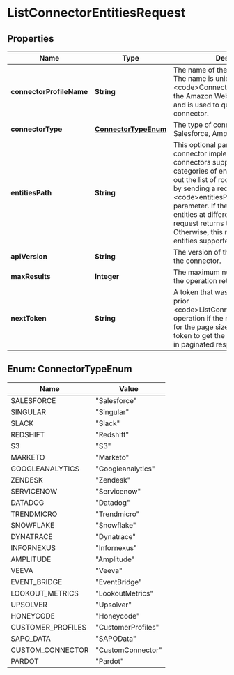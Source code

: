 

# ListConnectorEntitiesRequest


## Properties

| Name | Type | Description | Notes |
|------------ | ------------- | ------------- | -------------|
|**connectorProfileName** | **String** |  The name of the connector profile. The name is unique for each &lt;code&gt;ConnectorProfile&lt;/code&gt; in the Amazon Web Services account, and is used to query the downstream connector.  |  [optional] |
|**connectorType** | [**ConnectorTypeEnum**](#ConnectorTypeEnum) |  The type of connector, such as Salesforce, Amplitude, and so on.  |  [optional] |
|**entitiesPath** | **String** |  This optional parameter is specific to connector implementation. Some connectors support multiple levels or categories of entities. You can find out the list of roots for such providers by sending a request without the &lt;code&gt;entitiesPath&lt;/code&gt; parameter. If the connector supports entities at different roots, this initial request returns the list of roots. Otherwise, this request returns all entities supported by the provider.  |  [optional] |
|**apiVersion** | **String** | The version of the API that&#39;s used by the connector. |  [optional] |
|**maxResults** | **Integer** | The maximum number of items that the operation returns in the response. |  [optional] |
|**nextToken** | **String** | A token that was provided by your prior &lt;code&gt;ListConnectorEntities&lt;/code&gt; operation if the response was too big for the page size. You specify this token to get the next page of results in paginated response. |  [optional] |



## Enum: ConnectorTypeEnum

| Name | Value |
|---- | -----|
| SALESFORCE | &quot;Salesforce&quot; |
| SINGULAR | &quot;Singular&quot; |
| SLACK | &quot;Slack&quot; |
| REDSHIFT | &quot;Redshift&quot; |
| S3 | &quot;S3&quot; |
| MARKETO | &quot;Marketo&quot; |
| GOOGLEANALYTICS | &quot;Googleanalytics&quot; |
| ZENDESK | &quot;Zendesk&quot; |
| SERVICENOW | &quot;Servicenow&quot; |
| DATADOG | &quot;Datadog&quot; |
| TRENDMICRO | &quot;Trendmicro&quot; |
| SNOWFLAKE | &quot;Snowflake&quot; |
| DYNATRACE | &quot;Dynatrace&quot; |
| INFORNEXUS | &quot;Infornexus&quot; |
| AMPLITUDE | &quot;Amplitude&quot; |
| VEEVA | &quot;Veeva&quot; |
| EVENT_BRIDGE | &quot;EventBridge&quot; |
| LOOKOUT_METRICS | &quot;LookoutMetrics&quot; |
| UPSOLVER | &quot;Upsolver&quot; |
| HONEYCODE | &quot;Honeycode&quot; |
| CUSTOMER_PROFILES | &quot;CustomerProfiles&quot; |
| SAPO_DATA | &quot;SAPOData&quot; |
| CUSTOM_CONNECTOR | &quot;CustomConnector&quot; |
| PARDOT | &quot;Pardot&quot; |



